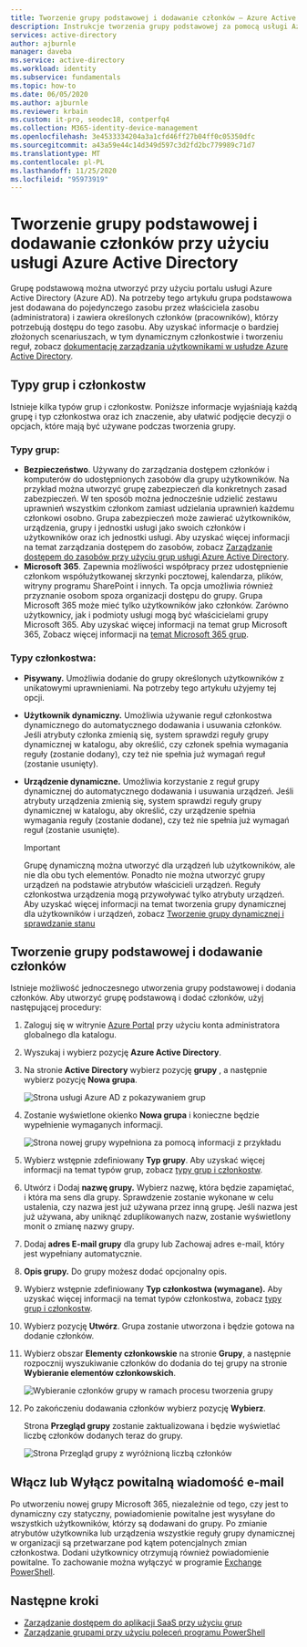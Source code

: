 ```yaml
---
title: Tworzenie grupy podstawowej i dodawanie członków — Azure Active Directory | Microsoft Docs
description: Instrukcje tworzenia grupy podstawowej za pomocą usługi Azure Active Directory.
services: active-directory
author: ajburnle
manager: daveba
ms.service: active-directory
ms.workload: identity
ms.subservice: fundamentals
ms.topic: how-to
ms.date: 06/05/2020
ms.author: ajburnle
ms.reviewer: krbain
ms.custom: it-pro, seodec18, contperfq4
ms.collection: M365-identity-device-management
ms.openlocfilehash: 3e4533334204a3a1cfd46ff27b04ff0c05350dfc
ms.sourcegitcommit: a43a59e44c14d349d597c3d2fd2bc779989c71d7
ms.translationtype: MT
ms.contentlocale: pl-PL
ms.lasthandoff: 11/25/2020
ms.locfileid: "95973919"
---
```

# <a name="create-a-basic-group-and-add-members-using-azure-active-directory"></a>Tworzenie grupy podstawowej i dodawanie członków przy użyciu usługi Azure Active Directory
Grupę podstawową można utworzyć przy użyciu portalu usługi Azure Active Directory (Azure AD). Na potrzeby tego artykułu grupa podstawowa jest dodawana do pojedynczego zasobu przez właściciela zasobu (administratora) i zawiera określonych członków (pracowników), którzy potrzebują dostępu do tego zasobu. Aby uzyskać informacje o bardziej złożonych scenariuszach, w tym dynamicznym członkostwie i tworzeniu reguł, zobacz [dokumentację zarządzania użytkownikami w usłudze Azure Active Directory](../enterprise-users/index.yml).

## <a name="group-and-membership-types"></a>Typy grup i członkostw
Istnieje kilka typów grup i członkostw. Poniższe informacje wyjaśniają każdą grupę i typ członkostwa oraz ich znaczenie, aby ułatwić podjęcie decyzji o opcjach, które mają być używane podczas tworzenia grupy.

### <a name="group-types"></a>Typy grup:
- **Bezpieczeństwo**. Używany do zarządzania dostępem członków i komputerów do udostępnionych zasobów dla grupy użytkowników. Na przykład można utworzyć grupę zabezpieczeń dla konkretnych zasad zabezpieczeń. W ten sposób można jednocześnie udzielić zestawu uprawnień wszystkim członkom zamiast udzielania uprawnień każdemu członkowi osobno. Grupa zabezpieczeń może zawierać użytkowników, urządzenia, grupy i jednostki usługi jako swoich członków i użytkowników oraz ich jednostki usługi. Aby uzyskać więcej informacji na temat zarządzania dostępem do zasobów, zobacz [Zarządzanie dostępem do zasobów przy użyciu grup usługi Azure Active Directory](active-directory-manage-groups.md).
- **Microsoft 365**. Zapewnia możliwości współpracy przez udostępnienie członkom współużytkowanej skrzynki pocztowej, kalendarza, plików, witryny programu SharePoint i innych. Ta opcja umożliwia również przyznanie osobom spoza organizacji dostępu do grupy. Grupa Microsoft 365 może mieć tylko użytkowników jako członków. Zarówno użytkownicy, jak i podmioty usługi mogą być właścicielami grupy Microsoft 365. Aby uzyskać więcej informacji na temat grup Microsoft 365, Zobacz więcej informacji na [temat Microsoft 365 grup](https://support.office.com/article/learn-about-office-365-groups-b565caa1-5c40-40ef-9915-60fdb2d97fa2).

### <a name="membership-types"></a>Typy członkostwa:
- **Pisywany.** Umożliwia dodanie do grupy określonych użytkowników z unikatowymi uprawnieniami. Na potrzeby tego artykułu użyjemy tej opcji.
- **Użytkownik dynamiczny.** Umożliwia używanie reguł członkostwa dynamicznego do automatycznego dodawania i usuwania członków. Jeśli atrybuty członka zmienią się, system sprawdzi reguły grupy dynamicznej w katalogu, aby określić, czy członek spełnia wymagania reguły (zostanie dodany), czy też nie spełnia już wymagań reguł (zostanie usunięty).
- **Urządzenie dynamiczne.** Umożliwia korzystanie z reguł grupy dynamicznej do automatycznego dodawania i usuwania urządzeń. Jeśli atrybuty urządzenia zmienią się, system sprawdzi reguły grupy dynamicznej w katalogu, aby określić, czy urządzenie spełnia wymagania reguły (zostanie dodane), czy też nie spełnia już wymagań reguł (zostanie usunięte).

    > [!IMPORTANT]
    > Grupę dynamiczną można utworzyć dla urządzeń lub użytkowników, ale nie dla obu tych elementów. Ponadto nie można utworzyć grupy urządzeń na podstawie atrybutów właścicieli urządzeń. Reguły członkostwa urządzenia mogą przywoływać tylko atrybuty urządzeń. Aby uzyskać więcej informacji na temat tworzenia grupy dynamicznej dla użytkowników i urządzeń, zobacz [Tworzenie grupy dynamicznej i sprawdzanie stanu](../enterprise-users/groups-create-rule.md)

## <a name="create-a-basic-group-and-add-members"></a>Tworzenie grupy podstawowej i dodawanie członków
Istnieje możliwość jednoczesnego utworzenia grupy podstawowej i dodania członków. Aby utworzyć grupę podstawową i dodać członków, użyj następującej procedury:

1. Zaloguj się w witrynie [Azure Portal](https://portal.azure.com) przy użyciu konta administratora globalnego dla katalogu.

1. Wyszukaj i wybierz pozycję **Azure Active Directory**.

1. Na stronie **Active Directory** wybierz pozycję **grupy** , a następnie wybierz pozycję **Nowa grupa**.

    ![Strona usługi Azure AD z pokazywaniem grup](media/active-directory-groups-create-azure-portal/group-full-screen.png)

1. Zostanie wyświetlone okienko **Nowa grupa** i konieczne będzie wypełnienie wymaganych informacji.

    ![Strona nowej grupy wypełniona za pomocą informacji z przykładu](media/active-directory-groups-create-azure-portal/new-group-blade.png)

1. Wybierz wstępnie zdefiniowany **Typ grupy**. Aby uzyskać więcej informacji na temat typów grup, zobacz [typy grup i członkostw](#group-types).

1. Utwórz i Dodaj **nazwę grupy.** Wybierz nazwę, która będzie zapamiętać, i która ma sens dla grupy. Sprawdzenie zostanie wykonane w celu ustalenia, czy nazwa jest już używana przez inną grupę. Jeśli nazwa jest już używana, aby uniknąć zduplikowanych nazw, zostanie wyświetlony monit o zmianę nazwy grupy.

1. Dodaj **adres E-mail grupy** dla grupy lub Zachowaj adres e-mail, który jest wypełniany automatycznie.

1. **Opis grupy.** Do grupy możesz dodać opcjonalny opis.

1. Wybierz wstępnie zdefiniowany **Typ członkostwa (wymagane).** Aby uzyskać więcej informacji na temat typów członkostwa, zobacz [typy grup i członkostw](#membership-types).

1. Wybierz pozycję **Utwórz**. Grupa zostanie utworzona i będzie gotowa na dodanie członków.

1. Wybierz obszar **Elementy członkowskie** na stronie **Grupy**, a następnie rozpocznij wyszukiwanie członków do dodania do tej grupy na stronie **Wybieranie elementów członkowskich**.

    ![Wybieranie członków grupy w ramach procesu tworzenia grupy](media/active-directory-groups-create-azure-portal/select-members-create-group.png)

1. Po zakończeniu dodawania członków wybierz pozycję **Wybierz**.

    Strona **Przegląd grupy** zostanie zaktualizowana i będzie wyświetlać liczbę członków dodanych teraz do grupy.

    ![Strona Przegląd grupy z wyróżnioną liczbą członków](media/active-directory-groups-create-azure-portal/group-overview-blade-number-highlight.png)

## <a name="turn-on-or-off-group-welcome-email"></a>Włącz lub Wyłącz powitalną wiadomość e-mail

Po utworzeniu nowej grupy Microsoft 365, niezależnie od tego, czy jest to dynamiczny czy statyczny, powiadomienie powitalne jest wysyłane do wszystkich użytkowników, którzy są dodawani do grupy. Po zmianie atrybutów użytkownika lub urządzenia wszystkie reguły grupy dynamicznej w organizacji są przetwarzane pod kątem potencjalnych zmian członkostwa. Dodani użytkownicy otrzymują również powiadomienie powitalne. To zachowanie można wyłączyć w programie [Exchange PowerShell](/powershell/module/exchange/users-and-groups/Set-UnifiedGroup?view=exchange-ps). 

## <a name="next-steps"></a>Następne kroki

- [Zarządzanie dostępem do aplikacji SaaS przy użyciu grup](../enterprise-users/groups-saasapps.md)
- [Zarządzanie grupami przy użyciu poleceń programu PowerShell](../enterprise-users/groups-settings-v2-cmdlets.md)